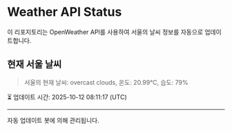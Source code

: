 
# Weather API Status

이 리포지토리는 OpenWeather API를 사용하여 서울의 날씨 정보를 자동으로 업데이트합니다.

## 현재 서울 날씨
> 서울의 현재 날씨: overcast clouds, 온도: 20.99°C, 습도: 79%

⏳ 업데이트 시간: 2025-10-12 08:11:17 (UTC)

---
자동 업데이트 봇에 의해 관리됩니다.
